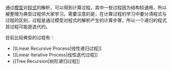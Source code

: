 通过[模型](obsidian://open?vault=SICP&file=models%2FModels)对[程式](obsidian://open?vault=SICP&file=procedures%2FProcedures)的解析，可以得到计算过程，其中一些过程因为结构较通用，所以被整理为典型过程供大家学习。需要注意的是，在计算过程的学习中要分清程式与过程的区别，过程是通过模型对程式的解析产生的计算步骤，所以一个递归的程式其过程可能是迭代的。

目前比较典型的过程有：

- [[Linear Recursive Process|线性递归过程]]
- [[Linear Iterative Process|线性迭代过程]]
- [[Tree Recursion|树形递归过程]]